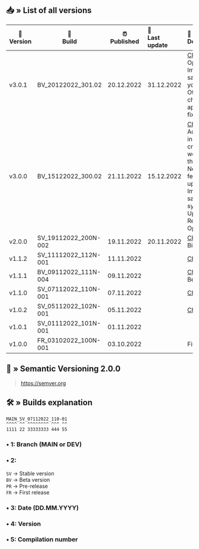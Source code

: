 ## 📥 » List of all versions
| 🔧<br>Version | 📝<br>Build          | ⏰ Published | 🎊<br>Last update | 📃<br>Description                                                                                                                                                                                                                          | 
|---------------|----------------------|-------------|:------------------|:-------------------------------------------------------------------------------------------------------------------------------------------------------------------------------------------------------------------------------------------|
| v3.0.1        | BV_20122022_301.02   | 20.12.2022  | 31.12.2022        | [Changes](https://github.com/sefinek24/Genshin-Impact-ReShade/compare/v2.0.0...v3.0.1) • Optimization. Improved safety of your PC. Other changes in app. Bug fixes.                                                                        |
| v3.0.0        | BV_15122022_300.02   | 21.11.2022  | 15.12.2022        | [Changes](https://github.com/sefinek24/Genshin-Impact-ReShade/compare/v2.0.0...v3.0.0) • Added installer and created new website for this mod.<br>New app features and updated UI. Improved safety system. Upgraded ReShade. Optimization. |
| v2.0.0        | SV_19112022_200N-002 | 19.11.2022  | 20.11.2022        | [Changes](https://github.com/sefinek24/Genshin-Impact-ReShade/compare/v1.1.2...v2.0.0) • Big update.                                                                                                                                       |
| v1.1.2        | SV_11112022_112N-001 | 11.11.2022  |                   | [Changes](https://github.com/sefinek24/Genshin-Impact-ReShade/compare/v1.1.1...v1.1.2)                                                                                                                                                     |
| v1.1.1        | BV_09112022_111N-004 | 09.11.2022  |                   | [Changes](https://github.com/sefinek24/Genshin-Impact-ReShade/compare/v1.1.0...v1.1.1) • Beta release.                                                                                                                                     |
| v1.1.0        | SV_07112022_110N-001 | 07.11.2022  |                   | [Changes](https://github.com/sefinek24/Genshin-Impact-ReShade/compare/v1.0.2...v1.1.0)                                                                                                                                                     |
| v1.0.2        | SV_05112022_102N-001 | 05.11.2022  |                   | [Changes](https://github.com/sefinek24/Genshin-Impact-ReShade/compare/v1.0.1...v1.0.2)                                                                                                                                                     |
| v1.0.1        | SV_01112022_101N-001 | 01.11.2022  |                   |                                                                                                                                                                                                                                            |
| v1.0.0        | FR_03102022_100N-001 | 03.10.2022  |                   | First release.                                                                                                                                                                                                                             |

## 📝 » Semantic Versioning 2.0.0
> https://semver.org

## 🛠️ » Builds explanation
```
MAIN_SV_07112022_110-01
^^^^ ^^ ^^^^^^^^ ^^^ ^^  
1111 22 33333333 444 55
```
### • 1: Branch (MAIN or DEV)
### • 2:
`SV` -> Stable version  
`BV` -> Beta version  
`PR` -> Pre-release  
`FR` -> First release
### • 3: Date (DD.MM.YYYY)
### • 4: Version
### • 5: Compilation number